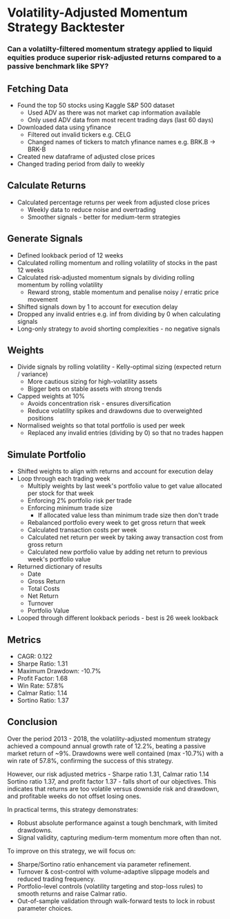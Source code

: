 # Volatility-Adjusted Momentum Strategy Backtester

### Can a volatilty-filtered momentum strategy applied to liquid equities produce superior risk-adjusted returns compared to a passive benchmark like SPY?

## Fetching Data

- Found the top 50 stocks using Kaggle S&P 500 dataset
  - Used ADV as there was not market cap information available
  - Only used ADV data from most recent trading days (last 60 days)
- Downloaded data using yfinance
  - Filtered out invalid tickers e.g. CELG
  - Changed names of tickers to match yfinance names e.g. BRK.B -> BRK-B
- Created new dataframe of adjusted close prices
- Changed trading period from daily to weekly

## Calculate Returns

- Calculated percentage returns per week from adjusted close prices
  - Weekly data to reduce noise and overtrading
  - Smoother signals - better for medium-term strategies

## Generate Signals

- Defined lookback period of 12 weeks
- Calculated rolling momentum and rolling volatility of stocks in the past 12 weeks
- Calculated risk-adjusted momentum signals by dividing rolling momentum by rolling volatility
  - Reward strong, stable momentum and penalise noisy / erratic price movement
- Shifted signals down by 1 to account for execution delay
- Dropped any invalid entries e.g. inf from dividing by 0 when calculating signals
- Long-only strategy to avoid shorting complexities - no negative signals

## Weights

- Divide signals by rolling volatility - Kelly-optimal sizing (expected return / variance)
  - More cautious sizing for high-volatility assets
  - Bigger bets on stable assets with strong trends
- Capped weights at 10%
  - Avoids concentration risk - ensures diversification
  - Reduce volatility spikes and drawdowns due to overweighted positions
- Normalised weights so that total portfolio is used per week
  - Replaced any invalid entries (dividing by 0) so that no trades happen

## Simulate Portfolio

- Shifted weights to align with returns and account for execution delay
- Loop through each trading week
  - Multiply weights by last week's portfolio value to get value allocated per stock for that week
  - Enforcing 2% portfolio risk per trade
  - Enforcing minimum trade size
    - If allocated value less than minimum trade size then don't trade
  - Rebalanced portfolio every week to get gross return that week
  - Calculated transaction costs per week
  - Calculated net return per week by taking away transaction cost from gross return
  - Calculated new portfolio value by adding net return to previous week's portfolio value
- Returned dictionary of results
  - Date
  - Gross Return
  - Total Costs
  - Net Return
  - Turnover
  - Portfolio Value
- Looped through different lookback periods - best is 26 week lookback

## Metrics

- CAGR: 0.122
- Sharpe Ratio: 1.31
- Maximum Drawdown: -10.7%
- Profit Factor: 1.68
- Win Rate: 57.8%
- Calmar Ratio: 1.14
- Sortino Ratio: 1.37

## Conclusion

Over the period 2013 - 2018, the volatility-adjusted momentum strategy achieved a compound annual growth rate of 12.2%, beating a passive market return of ~9%. Drawdowns were well contained (max -10.7%) with a win rate of 57.8%, confirming the success of this strategy.

However, our risk adjusted metrics - Sharpe ratio 1.31, Calmar ratio 1.14 Sortino ratio 1.37, and profit factor 1.37 - falls short of our objectives. This indicates that returns are too volatile versus downside risk and drawdown, and profitable weeks do not offset losing ones.

In practical terms, this strategy demonstrates:

- Robust absolute performance against a tough benchmark, with limited drawdowns.
- Signal validity, capturing medium-term momentum more often than not.

To improve on this strategy, we will focus on:

- Sharpe/Sortino ratio enhancement via parameter refinement.
- Turnover & cost-control with volume-adaptive slippage models and reduced trading frequency.
- Portfolio-level controls (volatility targeting and stop-loss rules) to smooth returns and raise Calmar ratio.
- Out-of-sample validation through walk-forward tests to lock in robust parameter choices.
